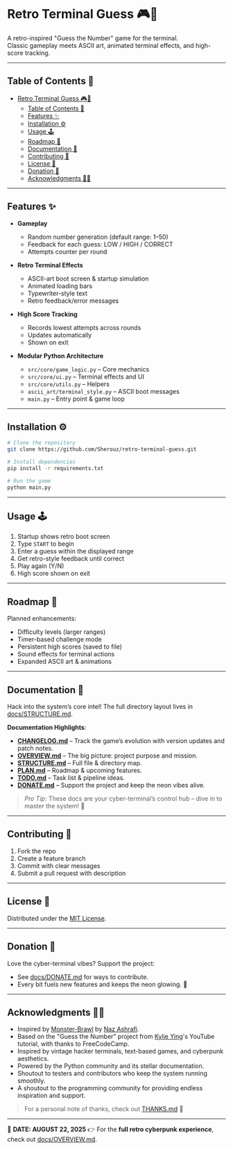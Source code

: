 # Retro Terminal Guess 🎮💾

A retro-inspired "Guess the Number" game for the terminal.  
Classic gameplay meets ASCII art, animated terminal effects, and high-score tracking.

---

## Table of Contents 📑

- [Retro Terminal Guess 🎮💾](#retro-terminal-guess-)
  - [Table of Contents 📑](#table-of-contents-)
  - [Features ✨](#features-)
  - [Installation ⚙️](#installation-️)
  - [Usage 🕹️](#usage-️)
  - [Roadmap 🚀](#roadmap-)
  - [Documentation 📂](#documentation-)
  - [Contributing 🤝](#contributing-)
  - [License 📜](#license-)
  - [Donation 💸](#donation-)
  - [Acknowledgments 🙌🏽](#acknowledgments-)

---

## Features ✨

- **Gameplay**  
  - Random number generation (default range: 1–50)  
  - Feedback for each guess: LOW / HIGH / CORRECT  
  - Attempts counter per round  

- **Retro Terminal Effects**  
  - ASCII-art boot screen & startup simulation  
  - Animated loading bars  
  - Typewriter-style text  
  - Retro feedback/error messages  

- **High Score Tracking**  
  - Records lowest attempts across rounds  
  - Updates automatically  
  - Shown on exit  

- **Modular Python Architecture**  
  - `src/core/game_logic.py` – Core mechanics  
  - `src/core/ui.py` – Terminal effects and UI  
  - `src/core/utils.py` – Helpers  
  - `ascii_art/terminal_style.py` – ASCII boot messages  
  - `main.py` – Entry point & game loop  

---

## Installation ⚙️

```bash
# Clone the repository
git clone https://github.com/Sherouz/retro-terminal-guess.git

# Install dependencies
pip install -r requirements.txt

# Run the game
python main.py
````

---

## Usage 🕹️

1. Startup shows retro boot screen
2. Type `START` to begin
3. Enter a guess within the displayed range
4. Get retro-style feedback until correct
5. Play again (Y/N)
6. High score shown on exit

---

## Roadmap 🚀

Planned enhancements:

* Difficulty levels (larger ranges)
* Timer-based challenge mode
* Persistent high scores (saved to file)
* Sound effects for terminal actions
* Expanded ASCII art & animations

---

## Documentation 📂

Hack into the system’s core intel! The full directory layout lives in [docs/STRUCTURE.md](docs/STRUCTURE.md).

**Documentation Highlights**:

* **[CHANGELOG.md](docs/CHANGELOG.md)** – Track the game’s evolution with version updates and patch notes.
* **[OVERVIEW.md](docs/OVERVIEW.md)** – The big picture: project purpose and mission.
* **[STRUCTURE.md](docs/STRUCTURE.md)** – Full file & directory map.
* **[PLAN.md](docs/PLAN.md)** – Roadmap & upcoming features.
* **[TODO.md](docs/TODO.md)** – Task list & pipeline ideas.
* **[DONATE.md](docs/DONATE.md)** – Support the project and keep the neon vibes alive.

> *Pro Tip:* These docs are your cyber-terminal’s control hub – dive in to master the system! 🚀

---

## Contributing 🤝

1. Fork the repo
2. Create a feature branch
3. Commit with clear messages
4. Submit a pull request with description

---

## License 📜

Distributed under the [MIT License](LICENSE).

---

## Donation 💸

Love the cyber-terminal vibes? Support the project:

* See [docs/DONATE.md](docs/DONATE.md) for ways to contribute.
* Every bit fuels new features and keeps the neon glowing. 💖

---

## Acknowledgments 🙌🏽

- Inspired by [Monster-Brawl](https://github.com/NazaNEYn/Monster-Brawl-Game) by [Naz Ashrafi](https://github.com/NazaNEYn).  
- Based on the "Guess the Number" project from [Kylie Ying](https://github.com/kying18)'s YouTube tutorial, with thanks to FreeCodeCamp.
- Inspired by vintage hacker terminals, text-based games, and cyberpunk aesthetics.
- Powered by the Python community and its stellar documentation.
- Shoutout to testers and contributors who keep the system running smoothly.
- A shoutout to the programming community for providing endless inspiration and support.

> For a personal note of thanks, check out [THANKS.md](THANKS.md) 💖
---

📅 **DATE: AUGUST 22, 2025**
👉 For the **full retro cyberpunk experience**, check out [docs/OVERVIEW.md](docs/OVERVIEW.md).

```

```
